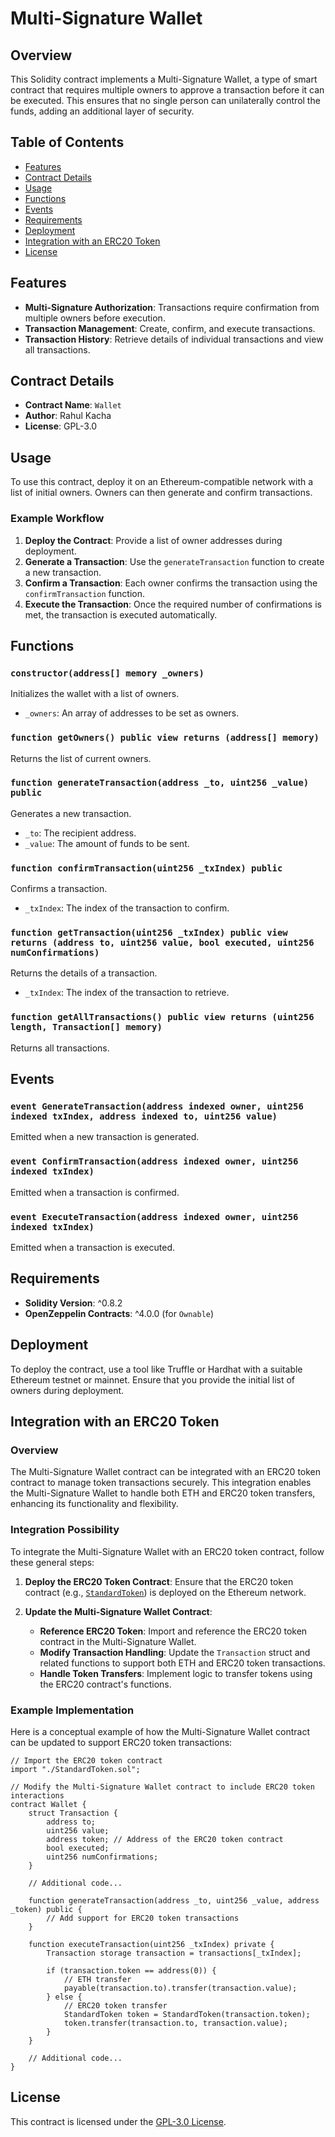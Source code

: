 # Multi-Signature Wallet

## Overview

This Solidity contract implements a Multi-Signature Wallet, a type of smart contract that requires multiple owners to approve a transaction before it can be executed. This ensures that no single person can unilaterally control the funds, adding an additional layer of security.

## Table of Contents

- [Features](#features)
- [Contract Details](#contract-details)
- [Usage](#usage)
- [Functions](#functions)
- [Events](#events)
- [Requirements](#requirements)
- [Deployment](#deployment)
- [Integration with an ERC20 Token](#Integration)
- [License](#license)

## Features

- **Multi-Signature Authorization**: Transactions require confirmation from multiple owners before execution.
- **Transaction Management**: Create, confirm, and execute transactions.
- **Transaction History**: Retrieve details of individual transactions and view all transactions.

## Contract Details

- **Contract Name**: `Wallet`
- **Author**: Rahul Kacha
- **License**: GPL-3.0

## Usage

To use this contract, deploy it on an Ethereum-compatible network with a list of initial owners. Owners can then generate and confirm transactions.

### Example Workflow

1. **Deploy the Contract**: Provide a list of owner addresses during deployment.
2. **Generate a Transaction**: Use the `generateTransaction` function to create a new transaction.
3. **Confirm a Transaction**: Each owner confirms the transaction using the `confirmTransaction` function.
4. **Execute the Transaction**: Once the required number of confirmations is met, the transaction is executed automatically.

## Functions

### `constructor(address[] memory _owners)`

Initializes the wallet with a list of owners.

- `_owners`: An array of addresses to be set as owners.

### `function getOwners() public view returns (address[] memory)`

Returns the list of current owners.

### `function generateTransaction(address _to, uint256 _value) public`

Generates a new transaction.

- `_to`: The recipient address.
- `_value`: The amount of funds to be sent.

### `function confirmTransaction(uint256 _txIndex) public`

Confirms a transaction.

- `_txIndex`: The index of the transaction to confirm.

### `function getTransaction(uint256 _txIndex) public view returns (address to, uint256 value, bool executed, uint256 numConfirmations)`

Returns the details of a transaction.

- `_txIndex`: The index of the transaction to retrieve.

### `function getAllTransactions() public view returns (uint256 length, Transaction[] memory)`

Returns all transactions.

## Events

### `event GenerateTransaction(address indexed owner, uint256 indexed txIndex, address indexed to, uint256 value)`

Emitted when a new transaction is generated.

### `event ConfirmTransaction(address indexed owner, uint256 indexed txIndex)`

Emitted when a transaction is confirmed.

### `event ExecuteTransaction(address indexed owner, uint256 indexed txIndex)`

Emitted when a transaction is executed.

## Requirements

- **Solidity Version**: ^0.8.2
- **OpenZeppelin Contracts**: ^4.0.0 (for `Ownable`)

## Deployment

To deploy the contract, use a tool like Truffle or Hardhat with a suitable Ethereum testnet or mainnet. Ensure that you provide the initial list of owners during deployment.

## Integration with an ERC20 Token

### Overview

The Multi-Signature Wallet contract can be integrated with an ERC20 token contract to manage token transactions securely. This integration enables the Multi-Signature Wallet to handle both ETH and ERC20 token transfers, enhancing its functionality and flexibility.

### Integration Possibility

To integrate the Multi-Signature Wallet with an ERC20 token contract, follow these general steps:

1. **Deploy the ERC20 Token Contract**: Ensure that the ERC20 token contract (e.g., [`StandardToken`](https://github.com/rahulkacha/standard-token/)) is deployed on the Ethereum network.

2. **Update the Multi-Signature Wallet Contract**:
   - **Reference ERC20 Token**: Import and reference the ERC20 token contract in the Multi-Signature Wallet.
   - **Modify Transaction Handling**: Update the `Transaction` struct and related functions to support both ETH and ERC20 token transactions.
   - **Handle Token Transfers**: Implement logic to transfer tokens using the ERC20 contract's functions.

### Example Implementation

Here is a conceptual example of how the Multi-Signature Wallet contract can be updated to support ERC20 token transactions:

```solidity
// Import the ERC20 token contract
import "./StandardToken.sol";

// Modify the Multi-Signature Wallet contract to include ERC20 token interactions
contract Wallet {
    struct Transaction {
        address to;
        uint256 value;
        address token; // Address of the ERC20 token contract
        bool executed;
        uint256 numConfirmations;
    }

    // Additional code...

    function generateTransaction(address _to, uint256 _value, address _token) public {
        // Add support for ERC20 token transactions
    }

    function executeTransaction(uint256 _txIndex) private {
        Transaction storage transaction = transactions[_txIndex];

        if (transaction.token == address(0)) {
            // ETH transfer
            payable(transaction.to).transfer(transaction.value);
        } else {
            // ERC20 token transfer
            StandardToken token = StandardToken(transaction.token);
            token.transfer(transaction.to, transaction.value);
        }
    }

    // Additional code...
}
```

## License

This contract is licensed under the [GPL-3.0 License](https://opensource.org/licenses/GPL-3.0).
